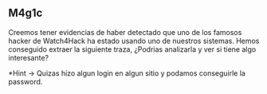 ## M4g1c
Creemos tener evidencias de haber detectado que uno de los famosos hacker de Watch4Hack ha estado usando uno de nuestros sistemas. Hemos conseguido extraer la siguiente traza, ¿Podrias analizarla y ver si tiene algo interesante?

*Hint -> Quizas hizo algun login en algun sitio y podamos conseguirle la password.
